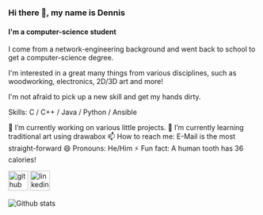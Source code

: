 ### Hi there 👋, my name is Dennis
#### I'm a computer-science student
I come from a network-engineering background and went back to school to get a computer-science degree.

I'm interested in a great many things from various disciplines, such as woodworking, electronics, 2D/3D art and more!

I'm not afraid to pick up a new skill and get my hands dirty.

Skills: C / C++ / Java / Python / Ansible

🔭 I’m currently working on various little projects. 🌱 I’m currently learning traditional art using drawabox 📫 How to reach me: E-Mail is the most straight-forward 😄 Pronouns: He/Him ⚡ Fun fact: A human tooth has 36 calories! 

[<img src='https://cdn.jsdelivr.net/npm/simple-icons@3.0.1/icons/github.svg' alt='github' height='40'>](https://github.com/dirrgang)  [<img src='https://cdn.jsdelivr.net/npm/simple-icons@3.0.1/icons/linkedin.svg' alt='linkedin' height='40'>](https://www.linkedin.com/in/dirrgang/)  

![Github stats](https://github-readme-stats.vercel.app/api?username=dirrgang&show_icons=true)
